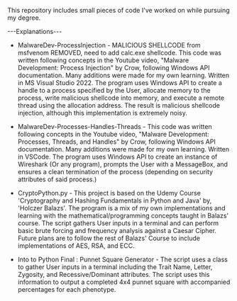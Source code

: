 This repository includes small pieces of code I've worked on while pursuing my degree.

---Explanations---

* MalwareDev-ProcessInjection - MALICIOUS SHELLCODE from msfvenom REMOVED, need to add calc.exe shellcode. This code was written following concepts in the Youtube video, "Malware Development: Process Injection" by Crow, following Windows API documentation. Many additions were made for my own learning. Written in MS Visual Studio 2022. The program uses Windows API to create a handle to a process specified by the User, allocate memory to the process, write malicious shellcode into memory, and execute a remote thread using the allocation address. The result is malicious shellcode injection, although this implementation is extremely noisy.

* MalwareDev-Processes-Handles-Threads - This code was written following concepts in the Youtube video, "Malware Development: Processes, Threads, and Handles" by Crow, following Windows API documentation. Many additions were made for my own learning. Written in VSCode. The program uses Windows API to create an instance of Wireshark (Or any program), prompts the User with a MessageBox, and ensures a clean termination of the process (depending on security attributes of said process.) 

* CryptoPython.py - This project is based on the Udemy Course 'Cryptography and Hashing Fundamentals in Python and Java' by, 'Holczer Balazs'. The program is a mix of my own implementations and learning with the mathematical/programming concepts taught in Balazs' course. The script gathers User inputs in a terminal and can perform basic brute forcing and frequency analysis against a Caesar Cipher. Future plans are to follow the rest of Balazs' Course to include implementations of AES, RSA, and ECC.

* Into to Python Final : Punnet Square Generator - The script uses a class to gather User inputs in a terminal including the Trait Name, Letter, Zygosity, and Recessive/Dominant attributes. The script uses this information to output a completed 4x4 punnet square with accompanied percentages for each phenotype.



